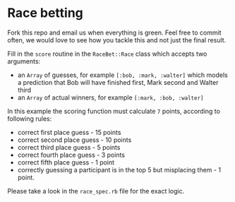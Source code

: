 # Race betting

Fork this repo and email us when everything is green. Feel free to commit often, we would love to see how you tackle this and not just the final result.

Fill in the `score` routine in the `RaceBet::Race` class which accepts two arguments:

* an `Array` of guesses, for example `[:bob, :mark, :walter]` which models a prediction that Bob will have finished first, Mark second and Walter third
* an `Array` of actual winners, for example `[:mark, :bob, :walter]`

In this example the scoring function must calculate `7` points, according to following rules:
* correct first place guess - 15 points
* correct second place guess - 10 points
* correct third place guess - 5 points
* correct fourth place guess - 3 points
* correct fifth place guess - 1 point
* correctly guessing a participant is in the top 5 but misplacing them - 1 point.

Please take a look in the `race_spec.rb` file for the exact logic.
